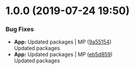<a name="1.0.0"></a>
# 1.0.0 (2019-07-24 19:50)


### Bug Fixes

* **App:** Updated packages | MP ([9a55154](https://github.com/mmpro/ac-objectdiff/commit/9a55154))    
  Updated packages
* **App:** Updated packages | MP ([eb5d859](https://github.com/mmpro/ac-objectdiff/commit/eb5d859))    
  Updated packages




